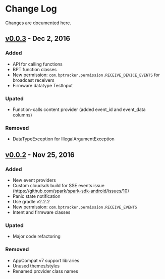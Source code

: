 Change Log
==========
Changes are documented here.


[v0.0.3] - Dec 2, 2016
-------------------------
### Added
  - API for calling functions
  - BPT function classes
  - New permission: `com.bptracker.permission.RECEIVE_DEVICE_EVENTS` for broadcast receivers
  - Firmware datatype TestInput

### Upated
  - Function-calls content provider (added event_id and event_data columns)

### Removed
  - DataTypeException for IllegalArgumentException


[v0.0.2] - Nov 25, 2016
-------------------------
### Added
  - New event providers
  - Custom cloudsdk build for SSE events issue (https://github.com/spark/spark-sdk-android/issues/10)
  - Panic state notification
  - Use gradle v2.2.2
  - New permission: `com.bptracker.permission.RECEIVE_EVENTS`
  - Intent and firmware classes

### Upated
  - Major code refactoring

### Removed
  - AppCompat v7 support libraries
  - Unused themes/styles
  - Renamed provider class names


[v0.0.3]: https://github.com/BP-Tracker/bp-tracker-android/releases/tag/v0.0.3
[v0.0.2]: https://github.com/BP-Tracker/bp-tracker-android/releases/tag/v0.0.2

